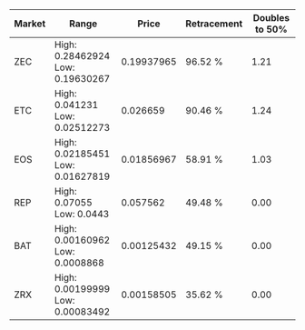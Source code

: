 | Market | Range | Price| Retracement | Doubles to 50% |
| --- | --- | --- | --- | --- |
| ZEC | High: 0.28462924<br />Low: 0.19630267 | 0.19937965 | 96.52 % | 1.21 |
| ETC | High: 0.041231<br />Low: 0.02512273 | 0.026659 | 90.46 % | 1.24 |
| EOS | High: 0.02185451<br />Low: 0.01627819 | 0.01856967 | 58.91 % | 1.03 |
| REP | High: 0.07055<br />Low: 0.0443 | 0.057562 | 49.48 % | 0.00 |
| BAT | High: 0.00160962<br />Low: 0.0008868 | 0.00125432 | 49.15 % | 0.00 |
| ZRX | High: 0.00199999<br />Low: 0.00083492 | 0.00158505 | 35.62 % | 0.00 |
